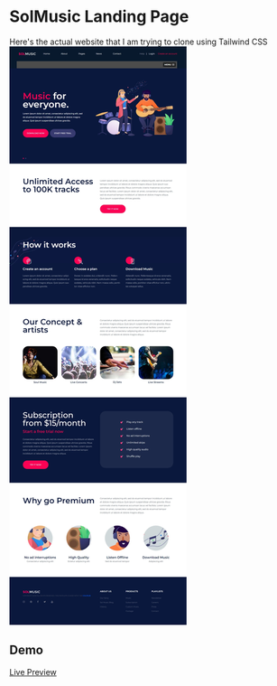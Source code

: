 # SolMusic Landing Page

Here's the actual website that I am trying to clone using Tailwind CSS
![Alt text](/images/screen.jpeg?raw=true)

## Demo

[Live Preview](https://solmusic-landing-page-hassancodess.netlify.app/)

